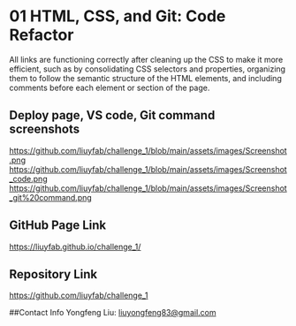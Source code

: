 # 01 HTML, CSS, and Git: Code Refactor
All links are functioning correctly after cleaning up the CSS to make it more efficient, such as by consolidating CSS selectors and properties, organizing them to follow the semantic structure of the HTML elements, and including comments before each element or section of the page.

## Deploy page, VS code, Git command screenshots
https://github.com/liuyfab/challenge_1/blob/main/assets/images/Screenshot.png
https://github.com/liuyfab/challenge_1/blob/main/assets/images/Screenshot_code.png
https://github.com/liuyfab/challenge_1/blob/main/assets/images/Screenshot_git%20command.png

## GitHub Page Link
https://liuyfab.github.io/challenge_1/

## Repository Link
https://github.com/liuyfab/challenge_1

##Contact Info
Yongfeng Liu: liuyongfeng83@gmail.com





